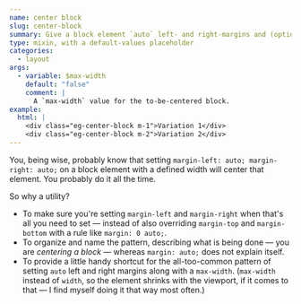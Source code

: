 ```yaml
---
name: center block
slug: center-block
summary: Give a block element `auto` left- and right-margins and (optionally) set its `max-width`.
type: mixin, with a default-values placeholder
categories:
  - layout
args:
  - variable: $max-width
    default: "false"
    comment: |
      A `max-width` value for the to-be-centered block.
example:
  html: |
    <div class="eg-center-block m-1">Variation 1</div>
    <div class="eg-center-block m-2">Variation 2</div>
---
```


You, being wise, probably know that setting `margin-left: auto; margin-right: auto;` on a block element with a defined width will center that element. You probably do it all the time.

So why a utility?

- To make sure you're setting `margin-left` and `margin-right` when that's all you need to set &mdash; instead of also overriding `margin-top` and `margin-bottom` with a rule like `margin: 0 auto;`.
- To organize and name the pattern, describing what is being done &mdash; you are *centering a block* &mdash; whereas `margin: auto;` does not explain itself.
- To provide a little handy shortcut for the all-too-common pattern of setting `auto` left and right margins along with a `max-width`. (`max-width` instead of `width`, so the element shrinks with the viewport, if it comes to that &mdash; I find myself doing it that way most often.)